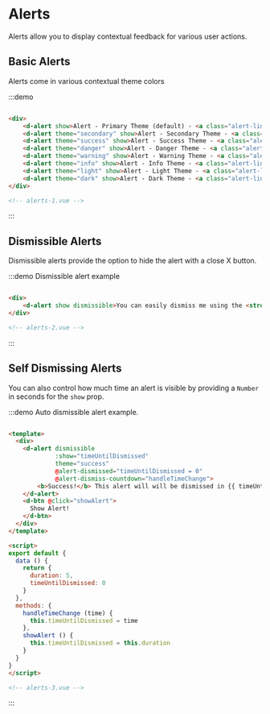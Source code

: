 # Alerts

Alerts allow you to display contextual feedback for various user actions.

## Basic Alerts

Alerts come in various contextual theme colors

:::demo
```html Alerts contextual theme colors example

<div>
    <d-alert show>Alert - Primary Theme (default) - <a class="alert-link" href="#">Example Link</a></d-alert>
    <d-alert theme="secondary" show>Alert - Secondary Theme - <a class="alert-link" href="#">Example Link</a></d-alert>
    <d-alert theme="success" show>Alert - Success Theme - <a class="alert-link" href="#">Example Link</a></d-alert>
    <d-alert theme="danger" show>Alert - Danger Theme - <a class="alert-link" href="#">Example Link</a></d-alert>
    <d-alert theme="warning" show>Alert - Warning Theme - <a class="alert-link" href="#">Example Link</a></d-alert>
    <d-alert theme="info" show>Alert - Info Theme - <a class="alert-link" href="#">Example Link</a></d-alert>
    <d-alert theme="light" show>Alert - Light Theme - <a class="alert-link" href="#">Example Link</a></d-alert>
    <d-alert theme="dark" show>Alert - Dark Theme - <a class="alert-link" href="#">Example Link</a></d-alert>
</div>

<!-- alerts-1.vue -->
```
:::

## Dismissible Alerts

Dismissible alerts provide the option to hide the alert with a close X button.

:::demo Dismissible alert example
```html

<div>
    <d-alert show dismissible>You can easily dismiss me using the <strong>close</strong> button &rarr;</d-alert>
</div>

<!-- alerts-2.vue -->
```
:::

## Self Dismissing Alerts

You can also control how much time an alert is visible by providing a `Number` in seconds for the `show` prop. 

:::demo Auto dismissible alert example.
```html

<template>
  <div>
    <d-alert dismissible
             :show="timeUntilDismissed"
             theme="success"
             @alert-dismissed="timeUntilDismissed = 0"
             @alert-dismiss-countdown="handleTimeChange">
        <b>Success!</b> This alert will will be dismissed in {{ timeUntilDismissed }} seconds!
    </d-alert>
    <d-btn @click="showAlert">
      Show Alert!
    </d-btn>
  </div>
</template>

<script>
export default {
  data () {
    return {
      duration: 5,
      timeUntilDismissed: 0
    }
  },
  methods: {
    handleTimeChange (time) {
      this.timeUntilDismissed = time
    },
    showAlert () {
      this.timeUntilDismissed = this.duration
    }
  }
}
</script>

<!-- alerts-3.vue -->
```
:::


